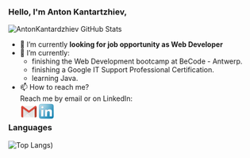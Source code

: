 ### Hello, I'm Anton Kantartzhiev,

![AntonKantardzhiev GitHub Stats](https://github-readme-stats.vercel.app/api?username=AntonKantardzhiev&theme=algolia&show_icons=true)
<!--
- 🔭 I’m currently working on ...
- 🌱 I’m currently learning ...
- 👯 I’m looking to collaborate on ...
- 🤔 I’m looking for help with ...
- 💬 Ask me about ...
- 📫 How to reach me: ...
- 😄 Pronouns: ...
- ⚡ Fun fact: ...
-->

- 🔭 I’m currently **looking for job opportunity as Web Developer**
- 🌱 I’m currently:
  <ul>
  <li>finishing the Web Development bootcamp at BeCode - Antwerp.</li>
  <li>finishing a Google IT Support Professional Certification.</li>
  <li>learning Java.</li>
  </ul>
- 📫 How to reach me?</br>
  Reach me by email or on LinkedIn:</br>
    <a target="_blank" href="mailto:kantardjiev88@gmail.com">
    <img align="left" alt="Gmail" width="35px" src="img/gmail.png" />
    </a>
  <a href="https://www.linkedin.com/in/anton-kantardjiev-31115732/">
  <img align="left" alt="LinkedIn" width="35px" src="img/linkedin.png" />
  </a>
  <br/>

### Languages <br/>

![Top Langs](https://github-readme-stats.vercel.app/api/top-langs/?username=AntonKantardzhiev&layout=compact&theme=algolia))

